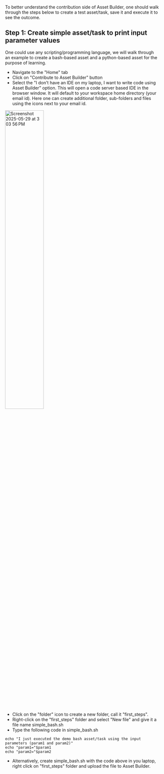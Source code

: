 To better understand the contribution side of Asset Builder, one should walk through the steps below to create a test asset/task, save it and execute it to see the outcome.

## Step 1: Create simple asset/task to print input parameter values
One could use any scripting/programming language, we will walk through an example to create a bash-based asset and a python-based asset for the purpose of learning.

- Navigate to the "Home" tab
- Click on "Contribute to Asset Builder" button
- Select the "I don't have an IDE on my laptop, I want to write code using Asset Builder" option. This will open a code server based IDE in the browser window. It will default to your workspace home directory (your email id). Here one can create additional folder, sub-folders and files using the icons next to your email id.

<img width="50%" height="50%" alt="Screenshot 2025-05-29 at 3 03 56 PM" src="https://github.com/user-attachments/assets/b4feca70-391b-4393-975b-af93ed329172" />

- Click on the "folder" icon to create a new folder, call it "first_steps".
- Right-click on the "first_steps" folder and select "New file" and give it a file name simple_bash.sh
- Type the following code in simple_bash.sh

```
echo "I just executed the demo bash asset/task using the input parameters (param1 and param2)"
echo "param1="$param1
echo "param2="$param2
```

- Alternatively, create simple_bash.sh with the code above in you laptop, right click on "first_steps" folder and upload the file to Asset Builder.
